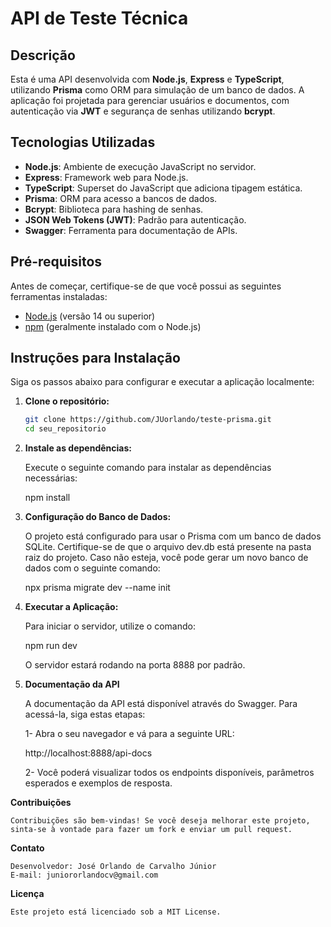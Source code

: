 # API de Teste Técnica

## Descrição

Esta é uma API desenvolvida com **Node.js**, **Express** e **TypeScript**, utilizando **Prisma** como ORM para simulação de um banco de dados. A aplicação foi projetada para gerenciar usuários e documentos, com autenticação via **JWT** e segurança de senhas utilizando **bcrypt**.

## Tecnologias Utilizadas

- **Node.js**: Ambiente de execução JavaScript no servidor.
- **Express**: Framework web para Node.js.
- **TypeScript**: Superset do JavaScript que adiciona tipagem estática.
- **Prisma**: ORM para acesso a bancos de dados.
- **Bcrypt**: Biblioteca para hashing de senhas.
- **JSON Web Tokens (JWT)**: Padrão para autenticação.
- **Swagger**: Ferramenta para documentação de APIs.

## Pré-requisitos

Antes de começar, certifique-se de que você possui as seguintes ferramentas instaladas:

- [Node.js](https://nodejs.org/) (versão 14 ou superior)
- [npm](https://www.npmjs.com/) (geralmente instalado com o Node.js)

## Instruções para Instalação

Siga os passos abaixo para configurar e executar a aplicação localmente:

1. **Clone o repositório:**

   ```bash
   git clone https://github.com/JUorlando/teste-prisma.git
   cd seu_repositorio

2. **Instale as dependências:**

    Execute o seguinte comando para instalar as dependências necessárias:

    npm install

3. **Configuração do Banco de Dados:**

    O projeto está configurado para usar o Prisma com um banco de dados SQLite. Certifique-se de que o arquivo dev.db está presente na pasta raiz do projeto. Caso não esteja, você pode gerar um novo banco de dados com o seguinte comando:

    npx prisma migrate dev --name init

4. **Executar a Aplicação:**

    Para iniciar o servidor, utilize o comando:

    npm run dev

    O servidor estará rodando na porta 8888 por padrão.

5. **Documentação da API**

    A documentação da API está disponível através do Swagger. Para acessá-la, siga estas etapas:

    1- Abra o seu navegador e vá para a seguinte URL:

    http://localhost:8888/api-docs

    2- Você poderá visualizar todos os endpoints disponíveis, parâmetros esperados e exemplos de resposta.

**Contribuições**

    Contribuições são bem-vindas! Se você deseja melhorar este projeto, sinta-se à vontade para fazer um fork e enviar um pull request.

**Contato**

    Desenvolvedor: José Orlando de Carvalho Júnior
    E-mail: juniororlandocv@gmail.com

**Licença**

    Este projeto está licenciado sob a MIT License.